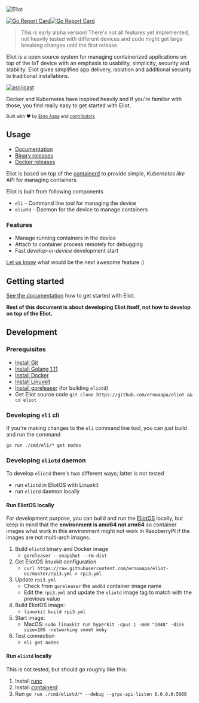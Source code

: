 
![Eliot](docs/eliot-logo-medium.png)

[![Go Report Card](https://goreportcard.com/badge/github.com/ernoaapa/eliot)](https://goreportcard.com/report/github.com/ernoaapa/eliot)[![Go Report Card](https://img.shields.io/badge/deb-packagecloud.io-844fec.svg)](https://packagecloud.io/ernoaapa/eliot)

> This is early alpha version! There's not all features yet implemented, not heavily tested with different devices and code might get large breaking changes until the first release.

Eliot is a open source system for managing containerized applications on top of the IoT device with an emphasis to usability, simplicity, security and stability. Eliot gives simplified app delivery, isolation and additional security to traditional installations.

[![asciicast](https://asciinema.org/a/vZcVZKEfAosSSrhWrJbmIqAd9.png)](https://asciinema.org/a/vZcVZKEfAosSSrhWrJbmIqAd9?autoplay=1&speed=2&t=4)

Docker and Kubernetes have inspired heavily and if you're familiar with those, you find really easy to get started with Eliot.

<sub>Built with ❤︎ by [Erno Aapa](https://github.com/ernoaapa) and [contributors](https://github.com/ernoaapa/eliot/contributors)</sub>

## Usage

- [Documentation](http://docs.eliot.run)
- [Binary releases](https://github.com/ernoaapa/eliot/releases)
- [Docker releases](https://hub.docker.com/r/ernoaapa/eliotd/tags)

Eliot is based on top of the [containerd](https://github.com/containerd/containerd) to provide simple, _Kubernetes like_ API for managing containers.

Eliot is built from following components
- `eli` - Command line tool for managing the device
- `eliotd` - Daemon for the device to manage containers

### Features
- Manage running containers in the device
- Attach to container process remotely for debugging
- Fast _develop-in-device_ development start

[Let us know](https://github.com/ernoaapa/eliot/issues/new) what would be the next awesome feature :)

## Getting started
[See the documentation](http://docs.eliot.run/getting_started.html) how to get started with Eliot.

**Rest of this document is about developing Eliot itself, not how to develop on top of the Eliot.**

## Development

### Prerequisites
- [Install Git](https://git-scm.com/book/en/v2/Getting-Started-Installing-Git)
- [Install Golang 1.11](https://golang.org/doc/install)
- [Install Docker](https://docs.docker.com/install/)
- [Install Linuxkit](https://github.com/linuxkit/linuxkit#build-the-linuxkit-tool)
- [Install goreleaser](https://goreleaser.com/#introduction.installing_goreleaser) (for building `eliotd`)
- Get Eliot source code `git clone https://github.com/ernoaapa/eliot && cd eliot`

### Developing `eli` cli
If you're making changes to the `eli` command line tool, you can just build and run the command
```shell
go run ./cmd/eli/* get nodes
```

### Developing `eliotd` daemon
To develop `eliotd` there's two different ways; latter is not tested
- run `eliotd` in EliotOS with Linuxkit
- run `eliotd` daemon locally

#### Run EliotOS locally
For development purpose, you can build and run the [EliotOS](https://github.com/ernoaapa/eliot-os) locally, but keep in mind that the **environment is amd64 not arm64** so container images what work in this environment might not work in RaspberryPI if the images are not multi-arch images.

1. Build `eliotd` binary and Docker image
   - `goreleaser --snapshot --rm-dist`
2. Get EliotOS linuxkit configuration
   - `curl https://raw.githubusercontent.com/ernoaapa/eliot-os/master/rpi3.yml > rpi3.yml`
3. Update `rpi3.yml`
   - Check from `goreleaser` the `amd64` container image name
   - Edit the `rpi3.yml` and update the `eliotd` image tag to match with the previous value
4. Build EliotOS image:
   - `linuxkit build rpi3.yml`
5. Start image:
   - MacOS: `sudo linuxkit run hyperkit -cpus 1 -mem "1048" -disk size=10G -networking vmnet moby`
6. Test connection
   - `eli get nodes`

#### Run `eliotd` locally
This is not tested, but should go roughly like this:

1. Install [runc](https://github.com/opencontainers/runc)
2. Install [containerd](https://github.com/containerd/containerd/blob/master/docs/getting-started.md#starting-containerd)
3. Run `go run ./cmd/eliotd/* --debug --grpc-api-listen 0.0.0.0:5000`
